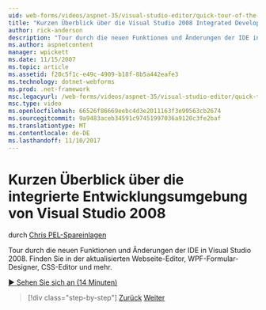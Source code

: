 ```yaml
---
uid: web-forms/videos/aspnet-35/visual-studio-editor/quick-tour-of-the-visual-studio-2008-integrated-development-environment
title: "Kurzen Überblick über die Visual Studio 2008 Integrated Development Environment | Microsoft Docs"
author: rick-anderson
description: "Tour durch die neuen Funktionen und Änderungen der IDE in Visual Studio 2008. Finden Sie in der aktualisierten Webseite-Editor, WPF-Formular-Designer, CSS-Editor und mehr."
ms.author: aspnetcontent
manager: wpickett
ms.date: 11/15/2007
ms.topic: article
ms.assetid: f20c5f1c-e49c-4909-b18f-8b5a442eafe3
ms.technology: dotnet-webforms
ms.prod: .net-framework
msc.legacyurl: /web-forms/videos/aspnet-35/visual-studio-editor/quick-tour-of-the-visual-studio-2008-integrated-development-environment
msc.type: video
ms.openlocfilehash: 66526f86669eebc4d3e2011163f3e99563cb2674
ms.sourcegitcommit: 9a9483aceb34591c97451997036a9120c3fe2baf
ms.translationtype: MT
ms.contentlocale: de-DE
ms.lasthandoff: 11/10/2017
---
```

<a name="quick-tour-of-the-visual-studio-2008-integrated-development-environment"></a>Kurzen Überblick über die integrierte Entwicklungsumgebung von Visual Studio 2008
====================
durch [Chris PEL-Spareinlagen](https://twitter.com/chrispels)

Tour durch die neuen Funktionen und Änderungen der IDE in Visual Studio 2008. Finden Sie in der aktualisierten Webseite-Editor, WPF-Formular-Designer, CSS-Editor und mehr.

[&#9654; Sehen Sie sich an (14 Minuten)](https://channel9.msdn.com/Blogs/ASP-NET-Site-Videos/quick-tour-of-the-visual-studio-2008-integrated-development-environment)

>[!div class="step-by-step"]
[Zurück](intellisense-for-jscript-and-aspnet-ajax.md)
[Weiter](creating-and-modifying-a-css-file.md)
